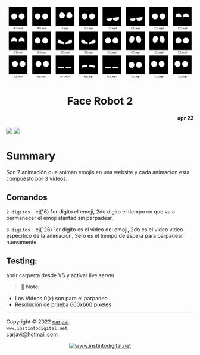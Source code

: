 <p align="center"><img src="https://raw.githubusercontent.com/carjavi/face-robot2/master/img/face-robot2.png" height="200" alt=" " /></p>
<h1 align="center">Face Robot 2</h1> 
<h4 align="right">apr 23</h4>

<img src="https://img.shields.io/badge/OS-Windows%2011-blue">
<img src="https://img.shields.io/badge/OS-Linux%20GNU-yellowgreen">


# Summary
Son 7 animación que animan emojis en una website y cada animacion esta compuesto por 3 videos.

## Comandos
```2 digitos``` - ej(16) 1er digito el emoji, 2do digito el tiempo en que va a permanecer el emoji stantad sin parpadear.

```3 digitos``` - ej(126) 1er digito es el video del emoji, 2do es el video video especifico de la animacion, 3ero es el tiempo de espera para parpadear nuevamente

## Testing:
abrir carperta desde VS  y activar live server

> :memo: **Note:**
- Los Videos 0(x) son para el parpadeo
- Resolución de prueba 660x660 pixeles


---
Copyright &copy; 2022 [carjavi](https://github.com/carjavi). <br>
```www.instintodigital.net``` <br>
carjavi@hotmail.com <br>
<p align="center">
    <a href="https://instintodigital.net/" target="_blank"><img src="https://raw.githubusercontent.com/carjavi/face-robot2/master/img/developer.png" height="100" alt="www.instintodigital.net"></a>
</p>